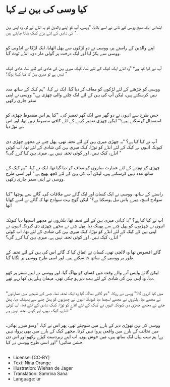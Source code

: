 # کیا وسی کی بہن نے کہا

##
ابتدائی ایک صبح ووسی کے نانی نے اسے بلایا، "ووسی، آپ کو اپنے والدین کو یہ انڈے لے لو. وہ اپنی بہن کی شادی کے لئے بڑے کیک بنانا چاہتے ہیں ".

##
اپنے والدین کے راستے پر، ووسی نے دو لڑکوں سے پھل اٹھایا. ایک لڑکا نے انڈونی کو ووسی سے پکڑ لیا اور ایک درخت پر گولی مار دی. انڈے ٹوٹ گیا.

##
آپ نے کیا کیا ہے؟ "وہ انڈے ایک کیک کے لئے تھا. کیک میری بہن کی شادی کے لئے تھا. شادی کیک نہیں ہے تو میری بہن کا کیا کہنا ہوگا؟ "

##
ووسی کو چڑھنے کے لئے لڑکوں کو معاف کر دیا گیا. ایک نے کہا، "ہم کیک کے ساتھ مدد نہیں کرسکتے ہیں، لیکن آپ کی بہن کے لئے ایک چلنے والی چھڑی ہے." ووسی نے اپنی سفر جاری رکھی

##
جس طرح سے انہوں نے دو گھر سے ایک گھر تعمیر کی. "کیا ہم اس مضبوط چھڑی کو استعمال کرسکتے ہیں؟" لیکن چھڑی تعمیر کرنے کے لئے کافی مضبوط نہیں تھا، اور اس نے توڑ دیا.

##
آپ نے کیا کیا ہے؟ "یہ چھڑی میری بہن کے لئے تحفہ تھی. پھل چنے نے مجھے چھڑی دی کیونکہ انہوں نے کیک کے لئے انڈے کو توڑا. کیک میری بہن کی شادی کے لئے تھا. اب کوئی انڈے، کیک نہیں، اور کوئی تحفہ نہیں ہے. میری بہن کیا کرے گی؟ "

##
چھڑی کو توڑنے کے لئے عمارت سازوں کو معاف کر دیا گیا تھا. ایک نے کہا، "ہم کیک کے ساتھ مدد نہیں کرسکتے ہیں، لیکن آپ کی بہن کے لئے کچھ بھیچ ہے." اور اسی طرح ووسی نے اپنی سفر جاری رکھی.

##
راستے کے ساتھ، ووسی نے ایک کسان اور ایک گائے سے ملاقات کی. گائے سے پوچھا "کیا سوادج اسچ، میرے پاس نبل ہوسکتا ہے؟" لیکن گوچ بہت سوادج تھا کہ گائے نے اسے کھایا تھا!

##
آپ نے کیا کیا ہے؟ "یہ کہانی میری بہن کے لئے تحفہ تھا. بلڈروں نے مجھے اسچھا دیا کیونکہ انہوں نے چھڑیوں کو پھل چنے سے پھینک دیا. پھل چنے نے مجھے چھڑی دی کیونکہ انہوں نے اپنی بہن کے کیک کے لئے انڈے کو توڑا. کیک میری بہن کی شادی کے لئے تھا. اب کوئی انڈے، کیک نہیں، اور کوئی تحفہ نہیں ہے. میری بہن کیا کرے گی؟ "

##
گائے افسوس تھا وہ لالچی تھی. کسان نے اتفاق کیا کہ گائے اس کی بہن کے لئے تحفہ کے طور پر ووسی کے ساتھ جا سکتے ہیں. اور اسی طرح ووسی پر لگایا گیا.

##
لیکن گائے واپس آنے والے وقت میں کسان کو بھاگ گیا. اور ووسی نے اپنے سفر پر کھو دیا. وہ اپنی بہن کی شادی کے لئے بہت دیر ہو چکی تھی. مہمان پہلے ہی کھا رہے تھے.

##
"میں کیا کروں گا؟" ووسی نے روکا. "جو گائے بھاگ گیا وہ ایک تحفہ تھا، جس کے نتیجے میں عمارتوں نے مجھے دیا. بلڈروں نے مجھے اسچھا دیا کیونکہ انہوں نے چھڑیوں کو پھل چنے سے پھینک دیا. پھل چنے نے مجھے چھڑی دی کیونکہ انہوں نے کیک کے لئے انڈے کو توڑا. کیک شادی کے لئے تھا. اب کوئی انڈے، کیک نہیں، اور کوئی تحفہ نہیں ہے. "

##
ووسی کی بہن تھوڑی دیر کے بارے میں سوچتے تھے، پھر اس نے کہا، "وسو میرے بھائی، میں تحائف کے بارے میں واقعی پروا نہیں کرتا. مجھے کیک کے بارے میں بھی پرواہ نہیں ہے! ہم سب یہاں ایک ساتھ ہیں، میں خوش ہوں. اب اپنے زبردست کپڑے رکھو اور اس دن جشن منائیں! "اور اسی طرح ووسی نے کیا.

##
* License: [CC-BY]
* Text: Nina Orange
* Illustration: Wiehan de Jager
* Translation: Samrina Sana
* Language: ur
